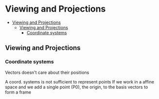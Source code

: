 # Viewing and Projections

- [Viewing and Projections](#viewing-and-projections)
  - [Viewing and Projections](#viewing-and-projections-1)
    - [Coordinate systems](#coordinate-systems)

## Viewing and Projections

### Coordinate systems

Vectors doesn't care about their positions

A coord. systems is not sufficient to represent points
If we work in a affine space and we add a single point (P0), the origin, to the basis vectors to form a frame
